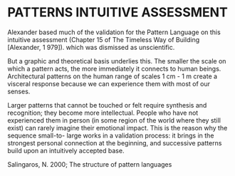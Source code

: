 # PATTERNS INTUITIVE ASSESSMENT

Alexander based much of the validation for the Pattern Language on this intuitive assessment (Chapter 15 of The Timeless Way of Building [Alexander, 1 979]). which was dismissed as unscientific. 

But a graphic and theoretical basis underlies this. The smaller the scale on which a pattern acts, the more immediately it connects to human beings. Architectural patterns on the human range of scales 1 cm - 1 m create a visceral response because we can experience them with most of our senses. 

Larger patterns that cannot be touched or felt require synthesis and recognition; they become more intellectual. People who have not experienced them in person (in some region of the world where they still exist) can rarely imagine their emotional impact. This is the reason why the sequence small-to- large works in a validation process: it brings in the strongest personal connection at the beginning, and successive patterns build upon an intuitively accepted base. 

Salingaros, N. 2000; The structure of pattern languages
